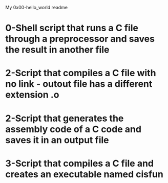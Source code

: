 My 0x00-hello_world readme
# 0-Shell script that runs a C file through a preprocessor and saves the result in another file
# 2-Script that compiles a C file with no link - outout file has a different extension .o
# 2-Script that generates the assembly code of a C code and saves it in an output file
# 3-Script that compiles a C file and creates an executable named cisfun
